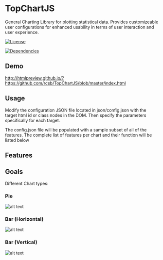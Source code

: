 # TopChartJS

General Charting Library for plotting statistical data.
Provides customizeable user configurations for enhanced usability in terms of user interaction and user experience.

[![License][license-badge]][license-badge-url] 
 
[license-badge]: https://img.shields.io/aur/license/yaourt.svg
[devDependencies-badge]: https://img.shields.io/david/dev/mrdoob/three.js.svg
[license-badge-url]: ./LICENSE
[![Dependencies][dependencies-badge]][dependencies-badge-url]

[dependencies-badge]: https://img.shields.io/david/mrdoob/three.js.svg
[dependencies-badge-url]: https://david-dm.org/mrdoob/three.js
[devDependencies-badge]: https://img.shields.io/david/dev/mrdoob/three.js.svg
[devDependencies-badge-url]: https://david-dm.org/mrdoob/three.js#info=devDependencies

## Demo

http://htmlpreview.github.io/?https://github.com/rcsb/TopChartJS/blob/master/index.html

## Usage

Modify the configuration JSON file located in json/config.json with the target html id or class nodes in the DOM.
Then specify the parameters specifically for each target.

The config.json file will be populated with a sample subset of all of the features.
The complete list of features per chart and their function will be listed below

## Features

## Goals

Different Chart types:

### Pie

![alt text](https://github.com/rcsb/TopChartJS/blob/master/img/Pie.png)

### Bar (Horizontal)

![alt text](https://github.com/rcsb/TopChartJS/blob/master/img/Horizontal%20Bar.png)

### Bar (Vertical)

![alt text](https://github.com/rcsb/TopChartJS/blob/master/img/Vertical%20Bar.png)

